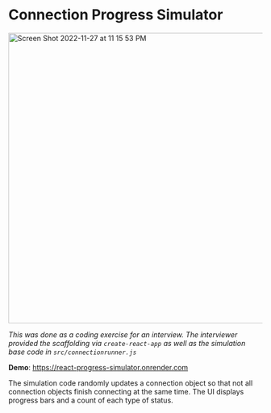 # Connection Progress Simulator

<img width="576" alt="Screen Shot 2022-11-27 at 11 15 53 PM" src="https://user-images.githubusercontent.com/11896191/204192916-c10900ee-1aad-446b-aae7-ed00cc609276.png">

_This was done as a coding exercise for an interview. The interviewer provided the scaffolding via `create-react-app` as well as the simulation base code in `src/connectionrunner.js`_

**Demo**: https://react-progress-simulator.onrender.com

The simulation code randomly updates a connection object so that not all connection objects finish connecting at the same time. The UI displays progress bars and a count of each type of status.
